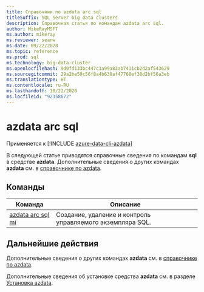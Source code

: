 ```yaml
---
title: Справочник по azdata arc sql
titleSuffix: SQL Server big data clusters
description: Справочная статья по командам azdata arc sql.
author: MikeRayMSFT
ms.author: mikeray
ms.reviewer: seanw
ms.date: 09/22/2020
ms.topic: reference
ms.prod: sql
ms.technology: big-data-cluster
ms.openlocfilehash: 9d0fd133bc447c1a99a83ab7411cb2d2af543629
ms.sourcegitcommit: 29a2be59c56f8a4b630af47760ef38d2bf56a3eb
ms.translationtype: HT
ms.contentlocale: ru-RU
ms.lasthandoff: 10/22/2020
ms.locfileid: "92358672"
---
```

# <a name="azdata-arc-sql"></a>azdata arc sql

Применяется к [!INCLUDE [azure-data-cli-azdata](../../includes/azure-data-cli-azdata.md)]

В следующей статье приводятся справочные сведения по командам **sql** в средстве **azdata**. Дополнительные сведения о других командах **azdata** см. в [справочнике по azdata](reference-azdata.md).

## <a name="commands"></a>Команды

|Команда|Описание|
| --- | --- |
[azdata arc sql mi](reference-azdata-arc-sql-mi.md) | Создание, удаление и контроль управляемого экземпляра SQL.

## <a name="next-steps"></a>Дальнейшие действия

Дополнительные сведения о других командах **azdata** см. в [справочнике по azdata](reference-azdata.md). 

Дополнительные сведения об установке средства **azdata** см. в разделе [Установка azdata](..\install\deploy-install-azdata.md).

